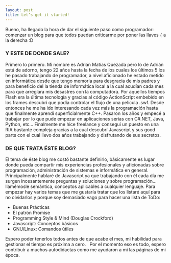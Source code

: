 ```yaml
---
layout: post
title: Let’s get it started!
---
```


Bueno, ha llegado la hora de dar el siguiente paso como programador: comenzar un blog para que todos puedan criticarme por poner las llaves `{` a la derecha :D

### Y ESTE DE DONDE SALE?

Primero lo primero. Mi nombre es Adrián Matías Quezada pero lo de Adrián está de adorno, tengo 22 años hasta la fecha de los cuales los últimos 5 los he pasado trabajando de programador, a nivel aficionado he estado metido en informática desde que tengo memoria para desgracia de mis padres y para beneficio del la tienda de informática local a la cual acudían cada mes para que arreglara mis desastres con la computadora. Por aquellos tiempos Flash era la última tecnología y gracias al código ActionScript embebido en los frames descubrí que podía controlar el flujo de una película .swf. Desde entonces he me ha ido interesando cada vez más la programación hasta que finalmente aprendí superficialmente C++. Pasaron los años y empecé a trabajar por lo que pude empezar en aplicaciones serias con C#.NET, Java, Python, etc... Finalmente me hice freelance y conseguí un puesto en una RIA bastante compleja gracias a la cual descubrí Javascript y sus good parts con el cual llevo dos años trabajando y disfrutando de sus secretos.

### DE QUE TRATA ÉSTE BLOG?

El tema de éste blog me costó bastante definirlo, básicamente es lugar donde pueda compartir mis experiencias profesionales y aficionadas sobre programación, administración de sistemas e informática en general. Principalmente hablaré de Javascript ya que trabajando con él cada día me surgen incesantemente preguntas y soluciones y sobre programación... llamémosle semántica, conceptos aplicables a cualquier lenguaje. Para empezar hay varios temas que me gustaría tratar que los listaré aquí para no olvidarlos y porque soy demasiado vago para hacer una lista de ToDo:

*   Buenas Prácticas
*   El patrón Promise
*   Programming Style & Mind (Douglas Crockford)
*   Javascript: Conceptos básicos
*   GNU/Linux: Comandos útiles

Espero poder tenerlos todos antes de que acabe el mes, mi habilidad para gestionar el tiempo es próxima a cero.   Por el momento eso es todo, espero contribuír a muchos autodidactas como me ayudaron a mi las páginas de mi época.
